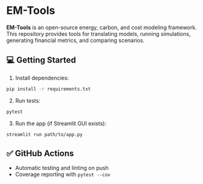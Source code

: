 # EM-Tools

**EM-Tools** is an open-source energy, carbon, and cost modeling framework. This repository provides tools for translating models, running simulations, generating financial metrics, and comparing scenarios.

## 💻 Getting Started

1. Install dependencies:
```bash
pip install -r requirements.txt
```

2. Run tests:
```bash
pytest
```

3. Run the app (if Streamlit GUI exists):
```bash
streamlit run path/to/app.py
```

## ✅ GitHub Actions

- Automatic testing and linting on push
- Coverage reporting with `pytest --cov`

